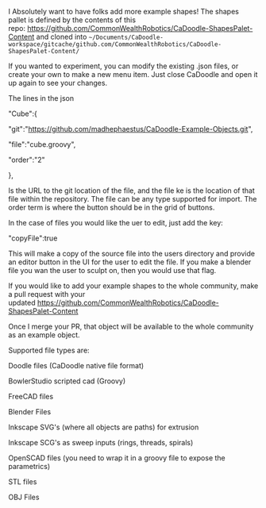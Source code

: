 <p>I Absolutely want to have folks add more example shapes! The shapes pallet is defined by the contents of this repo:&nbsp;<a href="https://github.com/CommonWealthRobotics/CaDoodle-ShapesPalet-Content" class="relative pointer-events-auto a cursor-pointer          underline  " rel="noopener nofollow ugc" target="_blank">https://github.com/CommonWealthRobotics/CaDoodle-ShapesPalet-Content</a>&nbsp;and cloned into&nbsp;<code>~/Documents/CaDoodle-workspace/gitcache/github.com/CommonWealthRobotics/CaDoodle-ShapesPalet-Content/</code></p>

<p>If you wanted to experiment, you can modify the existing .json files, or create your own to make a new menu item. Just close CaDoodle and open it up again to see your changes.</p>


<p>The lines in the json</p>


<p>"Cube":{</p>


<p>"git":"<a href="https://github.com/madhephaestus/CaDoodle-Example-Objects.git" class="relative pointer-events-auto a cursor-pointer          underline  " rel="noopener nofollow ugc" target="_blank">https://github.com/madhephaestus/CaDoodle-Example-Objects.git</a>",</p>


<p>"file":"cube.groovy",</p>


<p>"order":"2"</p>


<p>},</p>


<p>Is the URL to the git location of the file, and the file ke is the location of that file within the repository. The file can be any type supported for import. The order term is where the button should be in the grid of buttons.</p>


<p>In the case of files you would like the uer to edit, just add the key:</p>


<p>"copyFile":true</p>


<p>This will make a copy of the source file into the users directory and provide an editor button in the UI for the user to edit the file. If you make a blender file you wan the user to sculpt on, then you would use that flag.</p>


<p>If you would like to add your example shapes to the whole community, make a pull request with your updated&nbsp;<a href="https://github.com/CommonWealthRobotics/CaDoodle-ShapesPalet-Content" class="relative pointer-events-auto a cursor-pointer          underline  " rel="noopener nofollow ugc" target="_blank">https://github.com/CommonWealthRobotics/CaDoodle-ShapesPalet-Content</a></p>


<p>Once I merge your PR, that object will be available to the whole community as an example object.</p>


<p>Supported file types are:</p>

<p>Doodle files (CaDoodle native file format)</p>


<p>BowlerStudio scripted cad (Groovy)</p>


<p>FreeCAD files</p>


<p>Blender Files</p>


<p>Inkscape SVG's (where all objects are paths) for extrusion</p>


<p>Inkscape SCG's as sweep inputs (rings, threads, spirals)</p>


<p>OpenSCAD files (you need to wrap it in a groovy file to expose the parametrics)</p>


<p>STL files</p>


<p>OBJ Files</p>